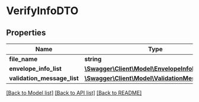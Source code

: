 # VerifyInfoDTO

## Properties
Name | Type | Description | Notes
------------ | ------------- | ------------- | -------------
**file_name** | **string** |  | [optional] 
**envelope_info_list** | [**\Swagger\Client\Model\EnvelopeInfoDTO[]**](EnvelopeInfoDTO.md) |  | [optional] 
**validation_message_list** | [**\Swagger\Client\Model\ValidationMessageDTO[]**](ValidationMessageDTO.md) |  | [optional] 

[[Back to Model list]](../README.md#documentation-for-models) [[Back to API list]](../README.md#documentation-for-api-endpoints) [[Back to README]](../README.md)



